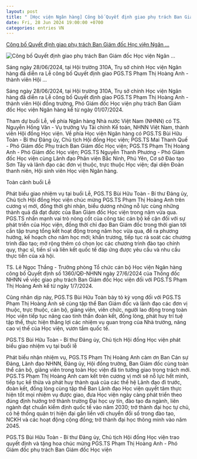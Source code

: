 ```yaml
---
layout: post
title: " [Học viện Ngân hàng] Công bố Quyết định giao phụ trách Ban Giám đốc Học viện Ngân ..."
date: Fri, 28 Jun 2024 19:00:00 +0700
categories: entries VN
---
```

[Công bố Quyết định giao phụ trách Ban Giám đốc Học viện Ngân ...](https://thoibaonganhang.vn/cong-bo-quyet-dinh-giao-phu-trach-ban-giam-doc-hoc-vien-ngan-hang-153025-153025.html)

![Công bố Quyết định giao phụ trách Ban Giám đốc Học viện Ngân ...](https://cdn.thoibaonganhang.vn/stores/news_dataimages/2024/062024/28/16/64a7be88-img-994520240628161157.jpg?rt=20240628161200?randTime=1719588656)

Sáng ngày 28/06/2024, tại Hội trường 310A, Trụ sở chính Học viện Ngân hàng đã diễn ra Lễ công bố Quyết định giao PGS.TS Phạm Thị Hoàng Anh - thành viên Hội ...

Sáng ngày 28/06/2024, tại Hội trường 310A, Trụ sở chính Học viện Ngân hàng đã diễn ra Lễ công bố Quyết định giao PGS.TS Phạm Thị Hoàng Anh - thành viên Hội đồng trường, Phó Giám đốc Học viện phụ trách Ban Giám đốc Học viện Ngân hàng kể từ ngày 01/07/2024.

Tham dự buổi Lễ, về phía Ngân hàng Nhà nước Việt Nam (NHNN) có TS. Nguyễn Hồng Vân - Vụ trưởng Vụ Tài chính Kế toán, NHNN Việt Nam, thành viên Hội đồng Học viện. Về phía Học viện Ngân hàng có PGS.TS Bùi Hữu Toàn - Bí thư Đảng ủy, Chủ tịch Hội đồng Học viện; PGS.TS Mai Thanh Quế - Phó Giám đốc Phụ trách Ban Giám đốc Học viện; PGS.TS Phạm Thị Hoàng Anh - Phó Giám đốc Học viện; PGS.TS Nguyễn Thanh Phương - Phó Giám đốc Học viện cùng Lãnh đạo Phân viện Bắc Ninh, Phú Yên, Cơ sở Đào tạo Sơn Tây và lãnh đạo các đơn vị thuộc, trực thuộc Học viện; đại diện Đoàn thanh niên, Hội sinh viên Học viện Ngân hàng.

Toàn cảnh buổi Lễ

Phát biểu giao nhiệm vụ tại buổi Lễ, PGS.TS Bùi Hữu Toàn - Bí thư Đảng ủy, Chủ tịch Hội đồng Học viện chúc mừng PGS.TS Phạm Thị Hoàng Anh trên cương vị mới, đồng thời ghi nhận, biểu dương những nỗ lực cùng những thành quả đã đạt được của Ban Giám đốc Học viện trong năm vừa qua. PGS.TS nhấn mạnh vai trò nòng cốt của công tác cán bộ kế cận đối với sự phát triển của Học viện, đồng thời chỉ đạo Ban Giám đốc trong thời gian tới cần tập trung tổng kết hoạt động trong năm học vừa qua, đề ra phương hướng, kế hoạch cho năm học mới; khẩn trương, tiếp tục rà soát các chương trình đào tạo; mở rộng thêm có chọn lọc các chương trình đào tạo chính quy, thạc sĩ, tiến sĩ và liên kết quốc tế đáp ứng được yêu cầu và nhu cầu thực tiễn của xã hội.

TS. Lê Ngọc Thắng - Trưởng phòng Tổ chức cán bộ Học viện Ngân hàng công bố Quyết định số 1360/QĐ-NHNN ngày 27/6/2024 của Thống đốc NHNN về việc giao phụ trách Ban Giám đốc Học viện đối với PGS.TS Phạm Thị Hoàng Anh kể từ ngày 1/7/2024.

Cũng nhân dịp này, PGS.TS Bùi Hữu Toàn bày tỏ kỳ vọng đối với PGS.TS Phạm Thị Hoàng Anh sẽ cùng tập thể Ban Giám đốc và lãnh đạo các đơn vị thuộc, trực thuộc, cán bộ, giảng viên, viên chức, người lao động trong toàn Học viện tiếp tục nâng cao tinh thần đoàn kết, đồng lòng, phát huy trí tuệ tập thể, thực hiện thắng lợi các nhiệm vụ quan trọng của Nhà trường, nâng cao vị thế của Học viện, vươn tầm quốc tế.

PGS.TS Bùi Hữu Toàn - Bí thư Đảng ủy, Chủ tịch Hội đồng Học viện phát biểu giao nhiệm vụ tại buổi lễ

Phát biểu nhận nhiệm vụ, PGS.TS Phạm Thị Hoàng Anh cảm ơn Ban Cán sự Đảng, Lãnh đạo NHNN, Đảng ủy, Hội đồng trường, Ban Giám đốc cùng toàn thể cán bộ, giảng viên trong toàn Học viện đã tin tưởng giao trọng trách mới. PGS.TS Phạm Thị Hoàng Anh cam kết trên cương vị mới sẽ nỗ lực hết mình, tiếp tục kế thừa và phát huy thành quả của các thế hệ Lãnh đạo đi trước, đoàn kết, đồng lòng cùng tập thể Ban Lãnh đạo Học viện quyết tâm thực hiện tốt mọi nhiệm vụ được giao, đưa Học viện ngày càng phát triển theo đúng định hướng trở thành trường Đại học uy tín, đào tạo đa ngành, liên ngành đạt chuẩn kiểm định quốc tế vào năm 2030; trở thành đại học tự chủ, có hệ thống quản trị hiện đại gắn liền với chuyển đổi số trong đào tạo, NCKH và các hoạt động cộng đồng; trở thành đại học thông minh vào năm 2045.

PGS.TS Bùi Hữu Toàn - Bí thư Đảng ủy, Chủ tịch Hội đồng Học viện trao quyết định và tặng hoa chúc mừng PGS.TS Phạm Thị Hoàng Anh - Phó Giám đốc phụ trách Ban Giám đốc Học viện

